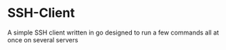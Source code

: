 <h1>SSH-Client</h1>
<p>A simple SSH client written in go designed to run a few commands all at once on several servers </p>
